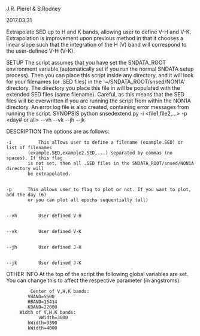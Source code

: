 J.R. Pierel & S.Rodney 

2017.03.31

Extrapolate SED up to H and K bands, allowing user to define V-H and V-K. Extrapolation is improvement upon previous method in that it chooses a linear slope such that the integration of the H (V) band will correspond to the user-defined V-H (V-K).

SETUP
	The script assumes that you have set the SNDATA_ROOT environment variable (automatically set if you
	run the normal SNDATA setup process). Then you can place this script inside any directory, and it will
	look for your filenames (or .SED files) in the '~/SNDATA_ROOT/snsed/NON1A' directory. The directory you
	place this file in will be populated with the extended SED files (same filename). Careful, as this means
	that the SED files will be overwritten if you are running the script from within the NON1A directory. An
	error.log file is also created, containing error messages from running the script. 
SYNOPSIS
	python snsedextend.py -i <file1,file2,...> -p <day# or all> --vh <V-H> --vk <V-K> --jh <J-H> --jk <J-K>

DESCRIPTION
	The options are as follows:

	-i  	    This allows user to define a filename (example.SED) or list of filenames
		    (example.SED,example2.SED,...) separated by commas (no spaces). If this flag
		    is not set, then all .SED files in the SNDATA_ROOT/snsed/NON1A directory will
		    be extrapolated.


	-p	    This allows user to flag to plot or not. If you want to plot, add the day (6)
		    or you can plot all epochs sequentially (all)


	--vh	    User defined V-H


	--vk	    User defined V-K


	--jh	    User defined J-H


	--jk	    User defined J-K


OTHER INFO
      At the top of the script the following global variables are set. You can change this to affect the
      respective parameter (in angstroms):

      		 Center of V,H,K bands:
			VBAND=5500
			HBAND=15414
			KBAND=22000
		 Width of V,H,K bands:
		        vWidth=3000
			hWidth=3390
			kWidth=4000
